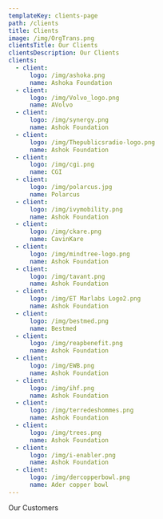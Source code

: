 ```yaml
---
templateKey: clients-page
path: /clients
title: Clients
image: /img/OrgTrans.png
clientsTitle: Our Clients
clientsDescription: Our Clients
clients:
  - client:
      logo: /img/ashoka.png
      name: Ashoka Foundation
  - client:
      logo: /img/Volvo_logo.png
      name: AVolvo
  - client:
      logo: /img/synergy.png
      name: Ashok Foundation
  - client:
      logo: /img/Thepublicsradio-logo.png
      name: Ashok Foundation
  - client:
      logo: /img/cgi.png
      name: CGI
  - client:
      logo: /img/polarcus.jpg
      name: Polarcus
  - client:
      logo: /img/ivymobility.png
      name: Ashok Foundation
  - client:
      logo: /img/ckare.png
      name: CavinKare
  - client:
      logo: /img/mindtree-logo.png
      name: Ashok Foundation
  - client:
      logo: /img/tavant.png
      name: Ashok Foundation
  - client:
      logo: /img/ET Marlabs Logo2.png
      name: Ashok Foundation
  - client:
      logo: /img/bestmed.png
      name: Bestmed
  - client:
      logo: /img/reapbenefit.png
      name: Ashok Foundation
  - client:
      logo: /img/EWB.png
      name: Ashok Foundation
  - client:
      logo: /img/ihf.png
      name: Ashok Foundation
  - client:
      logo: /img/terredeshommes.png
      name: Ashok Foundation
  - client:
      logo: /img/trees.png
      name: Ashok Foundation
  - client:
      logo: /img/i-enabler.png
      name: Ashok Foundation
  - client:
      logo: /img/dercopperbowl.png
      name: Ader copper bowl
---
```

Our Customers
